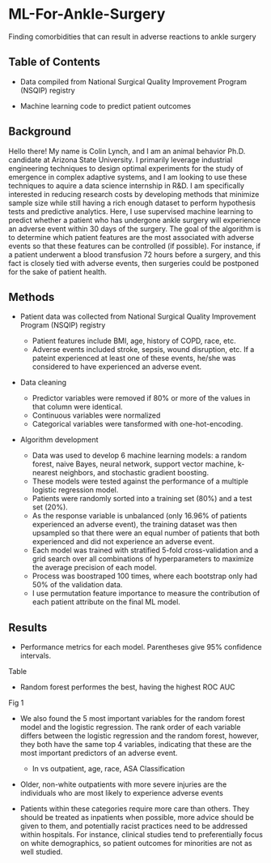 # ML-For-Ankle-Surgery
Finding comorbidities that can result in adverse reactions to ankle surgery

## Table of Contents

* Data compiled from National Surgical Quality Improvement Program (NSQIP) registry 

* Machine learning code to predict patient outcomes

## Background

Hello there! My name is Colin Lynch, and I am an animal behavior Ph.D. candidate at Arizona State University. I primarily leverage industrial engineering techniques to design optimal experiments for the study of emergence in complex adaptive systems, and I am looking to use these techniques to aquire a data science internship in R&D. I am specifically interested in reducing research costs by developing methods that minimize sample size while still having a rich enough dataset to perform hypothesis tests and predictive analytics. Here, I use supervised machine learning to predict whether a patient who has undergone ankle surgery will experience an adverse event within 30 days of the surgery. The goal of the algorithm is to determine which patient features are the most associated with adverse events so that these features can be controlled (if possible). For instance, if a patient underwent a blood transfusion 72 hours before a surgery, and this fact is closely tied with adverse events, then surgeries could be postponed for the sake of patient health. 

## Methods

* Patient data was collected from National Surgical Quality Improvement Program (NSQIP) registry 
  - Patient features include BMI, age, history of COPD, race, etc. 
  - Adverse events included stroke, sepsis, wound disruption, etc. If a pateint experienced at least one of these events, he/she was considered to have experienced an adverse event. 
  
* Data cleaning 
  - Predictor variables were removed if 80% or more of the values in that column were identical. 
  - Continuous variables were normalized
  - Categorical variables were tansformed with one-hot-encoding. 
  
* Algorithm development
  - Data was used to develop 6 machine learning models: a random forest, naive Bayes, neural network, support vector machine, k-nearest neighbors, and stochastic gradient boosting.
  - These models were tested against the performance of a multiple logistic regression model. 
  - Patients were randomly sorted into a training set (80%) and a test set (20%).
  - As the response variable is unbalanced (only 16.96% of patients experienced an adverse event), the training dataset was then upsampled so that there were an equal number of patients that both experienced and did not experience an adverse event.
  - Each model was trained with stratified 5-fold cross-validation and a grid search over all combinations of hyperparameters to maximize the average precision of each model.
  - Process was boostraped 100 times, where each bootstrap only had 50% of the validation data. 
  - I use permutation feature importance to measure the contribution of each patient attribute on the final ML model. 
  
## Results 
  
* Performance metrics for each model. Parentheses give 95% confidence intervals. 

Table

* Random forest performes the best, having the highest ROC AUC

Fig 1 

* We also found the 5 most important variables for the random forest model and the logistic regression. The rank order of each variable differs between the logistic regression and the random forest, however, they both have the same top 4 variables, indicating that these are the most important predictors of an adverse event.
  - In vs outpatient, age, race, ASA Classification 
  
 * Older, non-white outpatients with more severe injuries are the individuals who are most likely to experience adverse events
  - Patients within these categories require more care than others. They should be treated as inpatients when possible, more advice should be given to them, and potentially racist practices need to be addressed within hospitals. For instance, clinical studies tend to preferentially focus on white demographics, so patient outcomes for minorities are not as well studied. 


